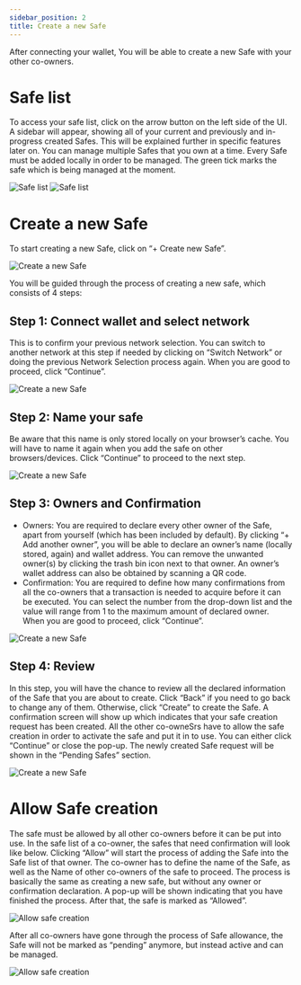 ```yaml
---
sidebar_position: 2
title: Create a new Safe
---
```

After connecting your wallet, You will be able to create a new Safe with your other co-owners.

# Safe list

To access your safe list, click on the arrow button on the left side of the UI. A sidebar will appear, showing all of your current and previously and in-progress created Safes. This will be explained further in specific features later on. You can manage multiple Safes that you own at a time. Every Safe must be added locally in order to be managed. The green tick marks the safe which is being managed at the moment.

![Safe list](/img/pyxis-safe/safe_list_1.png)
![Safe list](/img/pyxis-safe/safe_list_2.png)

# Create a new Safe

To start creating a new Safe, click on “+ Create new Safe”.

![Create a new Safe](/img/pyxis-safe/create_a_new_safe_1.png)

You will be guided through the process of creating a new safe, which consists of 4 steps:

## Step 1: Connect wallet and select network 

This is to confirm your previous network selection. You can switch to another network at this step if needed by clicking on “Switch Network” or doing the previous Network Selection process again. When you are good to proceed, click “Continue”.

![Create a new Safe](/img/pyxis-safe/create_a_new_safe_2.gif)

## Step 2: Name your safe
 
Be aware that this name is only stored locally on your browser’s cache. You will have to name it again when you add the safe on other browsers/devices. Click “Continue” to proceed to the next step.

![Create a new Safe](/img/pyxis-safe/create_a_new_safe_3.gif)

## Step 3: Owners and Confirmation

- Owners: You are required to declare every other owner of the Safe, apart from yourself (which has been included by default). By clicking “+ Add another owner”, you will be able to declare an owner’s name (locally stored, again) and wallet address. You can remove the unwanted owner(s) by clicking the trash bin icon next to that owner. An owner’s wallet address can also be obtained by scanning a QR code. 
- Confirmation: You are required to define how many confirmations from all the co-owners that a transaction is needed to acquire before it can be executed. You can select the number from the drop-down list and the value will range from 1 to the maximum amount of declared owner. When you are good to proceed, click “Continue”.

![Create a new Safe](/img/pyxis-safe/create_a_new_safe_4.gif)

## Step 4: Review
In this step, you will have the chance to review all the declared information of the Safe that you are about to create. Click “Back” if you need to go back to change any of them. Otherwise, click “Create” to create the Safe. A confirmation screen will show up which indicates that your safe creation request has been created. All the other co-owneSrs have to allow the safe creation in order to activate the safe and put it in to use. You can either click “Continue” or close the pop-up. The newly created Safe request will be shown in the “Pending Safes” section.

![Create a new Safe](/img/pyxis-safe/create_a_new_safe_5.gif)

# Allow Safe creation
The safe must be allowed by all other co-owners before it can be put into use. In the safe list of a co-owner, the safes that need confirmation will look like below. Clicking “Allow” will start the process of adding the Safe into the Safe list of that owner. The co-owner has to define the name of the Safe, as well as the Name of other co-owners of the safe to proceed. The process is basically the same as creating a new safe, but without any owner or confirmation declaration. A pop-up will be shown indicating that you have finished the process. After that, the safe is marked as “Allowed”.

![Allow safe creation](/img/pyxis-safe/allow_safe_1.gif)

After all co-owners have gone through the process of Safe allowance, the Safe will not be marked as “pending” anymore, but instead active and can be managed.

![Allow safe creation](/img/pyxis-safe/allow_safe_2.png)
